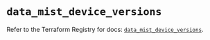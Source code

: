 # `data_mist_device_versions`

Refer to the Terraform Registry for docs: [`data_mist_device_versions`](https://registry.terraform.io/providers/juniper/mist/0.6.0/docs/data-sources/device_versions).
